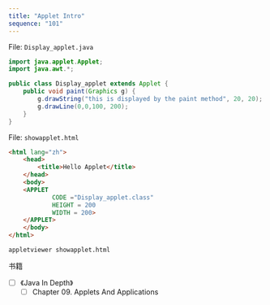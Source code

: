 ```yaml
---
title: "Applet Intro"
sequence: "101"
---
```


File: `Display_applet.java`

```java
import java.applet.Applet;
import java.awt.*;

public class Display_applet extends Applet {
    public void paint(Graphics g) {
        g.drawString("this is displayed by the paint method", 20, 20);
        g.drawLine(0,0,100, 200);
    }
}
```

File: `showapplet.html`

```html
<html lang="zh">
    <head>
        <title>Hello Applet</title>
    </head>
    <body>
    <APPLET
            CODE ="Display_applet.class"
            HEIGHT = 200
            WIDTH = 200>
    </APPLET>
    </body>
</html>
```

```text
appletviewer showapplet.html
```

书籍

- [ ] 《Java In Depth》
    - [ ] Chapter 09. Applets And Applications

